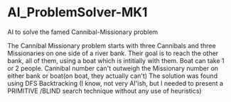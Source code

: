 # AI_ProblemSolver-MK1
AI to solve the famed Cannibal-Missionary problem

The Cannibal Missionary problem starts with three Cannibals and three Missionaries on one side of a river bank.
Their goal is to reach the other bank, all of them, using a boat which is intitially with them.
Boat can take 1 or 2 people.
Cannibal number can't outweigh the Missionary number on either bank or boat(on boat, they actually can't)
The solution was found using DFS Backtracking (I know, not very AI'ish, but I needed to present a PRIMITIVE
/BLIND search technique without any use of heuristics) 
